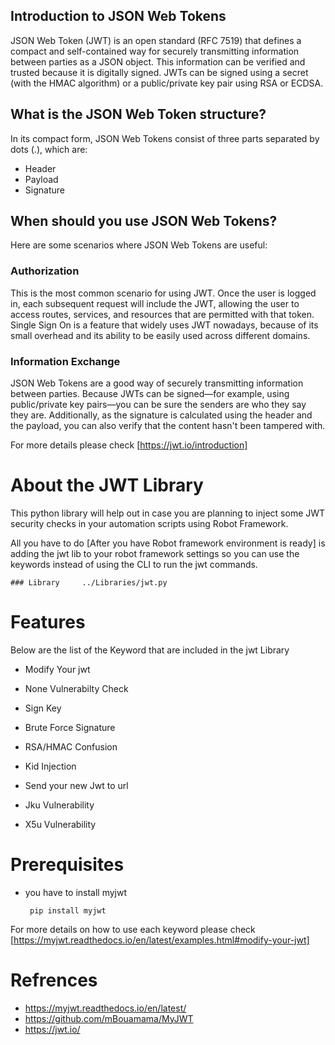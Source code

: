 
## Introduction to JSON Web Tokens

JSON Web Token (JWT) is an open standard (RFC 7519) that defines a compact and self-contained way for securely transmitting information between parties as a JSON object. This information can be verified and trusted because it is digitally signed. JWTs can be signed using a secret (with the HMAC algorithm) or a public/private key pair using RSA or ECDSA.

## What is the JSON Web Token structure?
In its compact form, JSON Web Tokens consist of three parts separated by dots (.), which are:

- Header
- Payload
- Signature

## When should you use JSON Web Tokens?

Here are some scenarios where JSON Web Tokens are useful:

### Authorization
This is the most common scenario for using JWT. Once the user is logged in, each subsequent request will include the JWT, allowing the user to access routes, services, and resources that are permitted with that token. Single Sign On is a feature that widely uses JWT nowadays, because of its small overhead and its ability to be easily used across different domains.

### Information Exchange
JSON Web Tokens are a good way of securely transmitting information between parties. Because JWTs can be signed—for example, using public/private key pairs—you can be sure the senders are who they say they are. Additionally, as the signature is calculated using the header and the payload, you can also verify that the content hasn't been tampered with.

For more details please check [https://jwt.io/introduction]

# About the JWT Library
This python library will help out in case you are planning to inject some JWT security checks in your automation scripts using Robot Framework.

All you have to do [After you have Robot framework environment is ready] is adding the jwt lib to your robot framework settings so you can use the keywords instead of using the CLI to run the jwt commands.

    ### Library     ../Libraries/jwt.py


# Features
Below  are the list of the Keyword that are included in the jwt Library 

- Modify Your jwt

- None Vulnerabilty Check

- Sign Key

- Brute Force Signature

- RSA/HMAC Confusion

- Kid Injection

- Send your new Jwt to url

- Jku Vulnerability

- X5u Vulnerability


# Prerequisites 

- you have to install myjwt 

       pip install myjwt
       
For more details on how to use each keyword please check  [https://myjwt.readthedocs.io/en/latest/examples.html#modify-your-jwt] 

# Refrences 
- https://myjwt.readthedocs.io/en/latest/
- https://github.com/mBouamama/MyJWT
- https://jwt.io/
